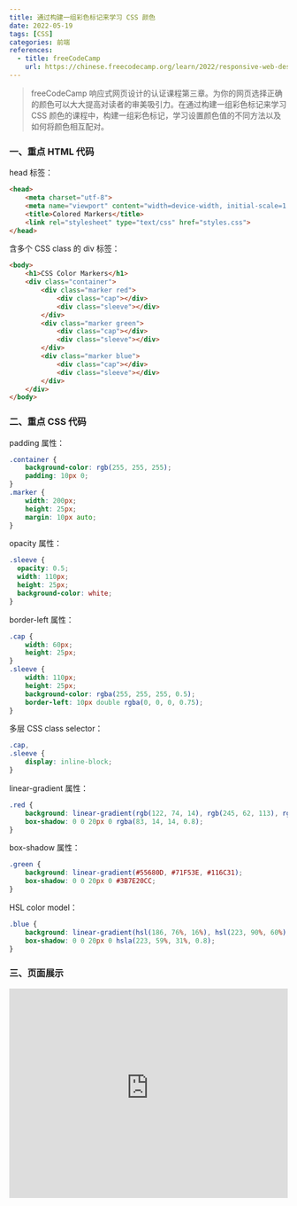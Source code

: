 ```yaml
---
title: 通过构建一组彩色标记来学习 CSS 颜色
date: 2022-05-19
tags: [CSS]
categories: 前端
references: 
  - title: freeCodeCamp
    url: https://chinese.freecodecamp.org/learn/2022/responsive-web-design
---
```


> freeCodeCamp 响应式网页设计的认证课程第三章。为你的网页选择正确的颜色可以大大提高对读者的审美吸引力。在通过构建一组彩色标记来学习 CSS 颜色的课程中，构建一组彩色标记，学习设置颜色值的不同方法以及如何将颜色相互配对。

<!--more-->

### 一、重点 HTML 代码

head 标签：

```html
<head>
    <meta charset="utf-8">
    <meta name="viewport" content="width=device-width, initial-scale=1.0">
    <title>Colored Markers</title>
    <link rel="stylesheet" type="text/css" href="styles.css">
</head>
```

含多个 CSS class 的 div 标签：

```html
<body>
    <h1>CSS Color Markers</h1>
    <div class="container">
        <div class="marker red">
            <div class="cap"></div>
            <div class="sleeve"></div>
        </div>
        <div class="marker green">
            <div class="cap"></div>
            <div class="sleeve"></div>
        </div>
        <div class="marker blue">
            <div class="cap"></div>
            <div class="sleeve"></div>
        </div>
    </div>
</body>
```

### 二、重点 CSS 代码

padding 属性：

```CSS
.container {
    background-color: rgb(255, 255, 255);
    padding: 10px 0;
}
.marker {
    width: 200px;
    height: 25px;
    margin: 10px auto;
}
```

 opacity 属性：

```CSS
.sleeve {
  opacity: 0.5;
  width: 110px;
  height: 25px;
  background-color: white;
}
```

border-left 属性：

```CSS
.cap {
    width: 60px;
    height: 25px;
}
.sleeve {
    width: 110px;
    height: 25px;
    background-color: rgba(255, 255, 255, 0.5);
    border-left: 10px double rgba(0, 0, 0, 0.75);
}
```

多层 CSS class selector：

```CSS
.cap,
.sleeve {
    display: inline-block;
}
```

linear-gradient 属性：

```CSS
.red {
    background: linear-gradient(rgb(122, 74, 14), rgb(245, 62, 113), rgb(162, 27, 27));
    box-shadow: 0 0 20px 0 rgba(83, 14, 14, 0.8);
}
```

box-shadow 属性：

```css
.green {
    background: linear-gradient(#55680D, #71F53E, #116C31);
    box-shadow: 0 0 20px 0 #3B7E20CC;
}
```

HSL color model：

```CSS
.blue {
    background: linear-gradient(hsl(186, 76%, 16%), hsl(223, 90%, 60%), hsl(240, 56%, 42%));
    box-shadow: 0 0 20px 0 hsla(223, 59%, 31%, 0.8);
}
```

### 三、页面展示

<div style="position: relative; width: 100%; height: 0; padding-bottom: 75%;">
    <iframe src="https://free-code-camp-demo.vercel.app/通过构建一组彩色标记学习CSS颜色/index.html" border="0" frameborder="no" framespacing="0" allowfullscreen="true" style="position: absolute; width: 100%; height: 100%; left: 0; top: 0;"></iframe>
</div>

